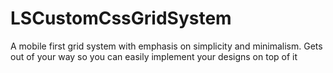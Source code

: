 LSCustomCssGridSystem
=====================

A mobile first grid system with emphasis on simplicity and minimalism. Gets out of your way so you can easily implement your designs on top of it
